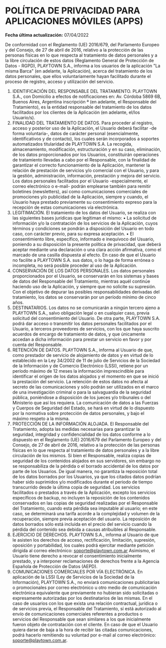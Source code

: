 # POLÍTICA DE PRIVACIDAD PARA APLICACIONES MÓVILES (APPS)

**Fecha última actualización:** 07/04/2022

De conformidad con el Reglamento (UE) 2016/679, del Parlamento Europeo y del Consejo, de 27 de abril de 2016, relativo a
la protección de las personas físicas en lo que respecta al tratamiento de datos personales y a la libre circulación de estos
datos (Reglamento General de Protección de Datos - RGPD), PLAYTOWN S.A., informa a los usuarios de la
aplicación "La misma Barca" (en adelante, la Aplicación), acerca del tratamiento de los datos personales, que ellos
voluntariamente hayan facilitado durante el proceso de registro, acceso y utilización del servicio.

1. IDENTIFICACIÓN DEL RESPONSABLE DEL TRATAMIENTO.
PLAYTOWN S.A., con Domicilio a efectos de notificaciones en:
Av. Córdoba 5869 6B, Buenos Aires, Argentina inscripción ª (en adelante, el Responsable del Tratamiento), es la entidad
responsable del tratamiento de los datos facilitados por los clientes de la Aplicación (en adelante, el/los Usuario/s).
2. FINALIDAD DEL TRATAMIENTO DE DATOS.
Para proceder al registro, acceso y posterior uso de la Aplicación, el Usuario deberá facilitar -de forma voluntaria-, datos de
carácter personal (esencialmente, identificativos y de contacto), los cuales serán incorporados a soportes automatizados
titularidad de PLAYTOWN S.A.
La recogida, almacenamiento, modificación, estructuración y en su caso, eliminación, de los datos proporcionados por los
Usuarios, constituirán operaciones de tratamiento llevadas a cabo por el Responsable, con la finalidad de garantizar el
correcto funcionamiento de la Aplicación, mantener la relación de prestación de servicios y/o comercial con el Usuario, y
para la gestión, administración, información, prestación y mejora del servicio.
Los datos personales facilitados por el Usuario -especialmente, el correo electrónico o e-mail- podrán emplearse también
para remitir boletines (newsletters), así como comunicaciones comerciales de promociones y/o publicidad de la Aplicación,
siempre y cuando, el Usuario haya prestado previamente su consentimiento expreso para la recepción de estas
comunicaciones vía electrónica. 
3. LEGITIMACIÓN.
El tratamiento de los datos del Usuario, se realiza con las siguientes bases jurídicas que legitiman el mismo:
• La solicitud de información y/o la contratación de los servicios de la Aplicación, cuyos términos y condiciones se
pondrán a disposición del Usuario en todo caso, con carácter previo, para su expresa aceptación.
• El consentimiento libre, específico, informado e inequívoco del Usuario, poniendo a su disposición la presente política
de privacidad, que deberá aceptar mediante una declaración o una clara acción afirmativa, como el marcado de una
casilla dispuesta al efecto.
En caso de que el Usuario no facilite a PLAYTOWN S.A. sus datos, o lo haga de forma errónea o incompleta, no será posible
proceder al uso de la Aplicación.
4. CONSERVACIÓN DE LOS DATOS PERSONALES.
Los datos personales proporcionados por el Usuario, se conservarán en los sistemas y bases de datos del Responsable del
Tratamiento, mientras aquél continúe haciendo uso de la Aplicación, y siempre que no solicite su supresión.
Con el objetivo de depurar las posibles responsabilidades derivadas del tratamiento, los datos se conservarán por un período
mínimo de cinco años.
5. DESTINATARIOS.
Los datos no se comunicarán a ningún tercero ajeno a PLAYTOWN S.A., salvo obligación legal o en cualquier caso, previa
solicitud del consentimiento del Usuario.
De otra parte, PLAYTOWN S.A. podrá dar acceso o transmitir los datos personales facilitados por el Usuario, a terceros
proveedores de servicios, con los que haya suscrito acuerdos de encargo de tratamiento de datos, y que únicamente accedan
a dicha información para prestar un servicio en favor y por cuenta del Responsable. 
6. RETENCIÓN DE DATOS.
PLAYTOWN S.A., informa al Usuario de que, como prestador de servicio de alojamiento de datos y en virtud de lo
establecido en la Ley 34/2002 de 11 de julio de Servicios de la Sociedad de la Información y de Comercio Electrónico (LSSI),
retiene por un período máximo de 12 meses la información imprescindible para identificar el origen de los datos alojados y el
momento en que se inició la prestación del servicio.
La retención de estos datos no afecta al secreto de las comunicaciones y sólo podrán ser utilizados en el marco de una
investigación criminal o para la salvaguardia de la seguridad pública, poniéndose a disposición de los jueces y/o tribunales o
del Ministerio que así los requiera.
La comunicación de datos a las Fuerzas y Cuerpos de Seguridad del Estado, se hará en virtud de lo dispuesto por la normativa
sobre protección de datos personales, y bajo el máximo respeto a la misma.
7. PROTECCIÓN DE LA INFORMACIÓN ALOJADA.
El Responsable del Tratamiento, adopta las medidas necesarias para garantizar la seguridad, integridad y confidencialidad de
los datos conforme a lo dispuesto en el Reglamento (UE) 2016/679 del Parlamento Europeo y del Consejo, de 27 de abril de
2016, relativo a la protección de las personas físicas en lo que respecta al tratamiento de datos personales y a la libre
circulación de los mismos.
Si bien el Responsable, realiza copias de seguridad de los contenidos alojados en sus servidores, sin embargo no se
responsabiliza de la pérdida o el borrado accidental de los datos por parte de los Usuarios. De igual manera, no garantiza la
reposición total de los datos borrados por los Usuarios, ya que los citados datos podrían haber sido suprimidos y/o
modificados durante el periodo de tiempo transcurrido desde la última copia de seguridad.
Los servicios facilitados o prestados a través de la Aplicación, excepto los servicios específicos de backup, no incluyen la
reposición de los contenidos conservados en las copias de seguridad realizadas por el Responsable del Tratamiento, cuando
esta pérdida sea imputable al usuario; en este caso, se determinará una tarifa acorde a la complejidad y volumen de la
recuperación, siempre previa aceptación del usuario. La reposición de datos borrados sólo está incluida en el precio del
servicio cuando la pérdida del contenido sea debida a causas atribuibles al Responsable.
8. EJERCICIO DE DERECHOS.
PLAYTOWN S.A., informa al Usuario de que le asisten los derechos de acceso, rectificación, limitación, supresión, oposición
y portabilidad, los cuales podrá ejercitar mediante petición dirigida al correo electrónico: soporte@playtown.com.ar
Asimismo, el Usuario tiene derecho a revocar el consentimiento inicialmente prestado, y a interponer reclamaciones de
derechos frente a la Agencia Española de Protección de Datos (AEPD). 
9. COMUNICACIONES COMERCIALES POR VÍA ELECTRÓNICA.
En aplicación de la LSSI (Ley de Servicios de la Sociedad de la Información), PLAYTOWN S.A., no enviará comunicaciones
publicitarias o promocionales por correo electrónico u otro medio de comunicación electrónica equivalente que previamente
no hubieran sido solicitadas o expresamente autorizadas por los destinatarios de las mismas.
En el caso de usuarios con los que exista una relación contractual, jurídica o de servicios previa, el Responsable del
Tratamiento, sí está autorizado al envío de comunicaciones comerciales referentes a productos o servicios del Responsable
que sean similares a los que inicialmente fueron objeto de contratación con el cliente.
En caso de que el Usuario quiera darse de baja a la hora de recibir las citadas comunicaciones, podrá hacerlo remitiendo su
voluntad por e-mail al correo electrónico: soporte@playtown.com.ar. 
